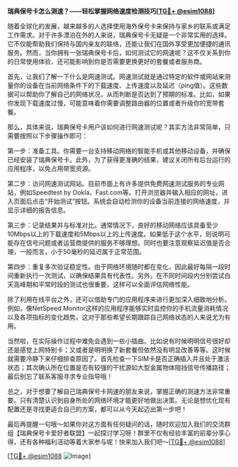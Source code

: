 **瑞典保号卡怎么测速？——轻松掌握网络速度检测技巧[[TG💪+ @esim1088](https://t.me/s/esim1088)]**

随着全球化的发展，越来越多的人选择使用海外保号卡来保持与家乡的联系或满足工作需求。对于许多漂泊在外的人来说，瑞典保号卡无疑是一个非常实用的选择。它不仅能帮助我们保持与国内亲友的联络，还能让我们在国外享受更加便捷的通讯服务。然而，当你拥有一张瑞典保号卡后，如何测试它的网速呢？这不仅关系到你的日常使用体验，还可能影响到你是否需要更换更好的套餐或者服务商。

首先，让我们了解一下什么是网速测试。网速测试就是通过特定的软件或网站来测量你的设备在当前网络条件下的下载速度、上传速度以及延迟（ping值）。这些数据可以帮助你了解自己的网络状况，从而判断是否达到了预期的标准。比如，如果你发现下载速度过慢，可能意味着你需要调整路由器的位置或者升级你的宽带套餐。

那么，具体来说，瑞典保号卡用户该如何进行网速测试呢？其实方法非常简单，只需要按照以下步骤操作即可：

第一步：准备工具。你需要一台支持移动网络的智能手机或其他移动设备，并确保已经安装了瑞典保号卡。此外，为了获得更准确的结果，建议关闭所有后台运行的应用程序，以免占用带宽资源。

第二步：访问网速测试网站。目前市面上有许多提供免费网速测试服务的专业网站，例如Speedtest by Ookla、Fast.com等。打开浏览器并输入相应的网址，进入页面后点击“开始测试”按钮。系统会自动检测你的设备当前连接的网络速度，并显示详细的报告信息。

第三步：记录结果并与标准对比。通常情况下，良好的移动网络应该具备至少10Mbps以上的下载速度和5Mbps以上的上传速度。如果低于这个水平，则说明可能存在信号问题或者运营商提供的服务不够理想。同时也要注意观察延迟值是否合理，一般而言，小于50毫秒的延迟属于正常范围。

第四步：重复多次验证稳定性。由于网络环境随时都在变化，因此最好每隔一段时间重新执行一次测试，以确保结果具有代表性。另外，在不同时间段内分别尝试白天高峰期和平常时段的测试也很重要，这样可以全面评估网络性能。

除了利用在线平台之外，还可以借助专门的应用程序来进行更加深入细致地分析。例如，像NetSpeed Monitor这样的应用程序能够实时监控你的手机流量消耗情况以及各项指标的变化趋势。这对于那些希望长期跟踪自己网络状态的人来说尤为有用。

当然啦，在实际操作过程中难免会遇到一些小插曲。比如说有时候明明信号很好却还是感觉上网特别卡；又或者是明明换了新套餐但依然没有明显改善等等。这时候就需要冷静下来仔细排查原因了。首先检查一下SIM卡是否正确插入并且处于激活状态；其次确认所在位置是否有较强的干扰源如大型金属物体阻挡信号传播路径；最后别忘了联系客服寻求专业指导哦！

总之，对于想要了解自己瑞典保号卡网速的朋友来说，掌握正确的测速方法非常重要。只有清楚认识到自身所处的网络环境才能更好地做出决策。无论是想优化现有配置还是寻找更适合自己的方案，都可以从今天起迈出第一步吧！

最后再提醒一句哦～如果你对这方面有任何疑问的话，随时欢迎加入我们的交流群组【瑞典保号卡爱好者联盟】一起探讨学习呀！群里不仅有经验丰富的前辈分享心得，还有各种福利活动等着大家参与呢！快来加入我们吧～[[TG💪+ @esim1088](https://t.me/s/esim1088)]

[[TG💪+ @esim1088](https://t.me/s/esim1088) ![Image](https://i.postimg.cc/4NQfJmqS/Snipaste-2025-05-13-00-14-12.png)]